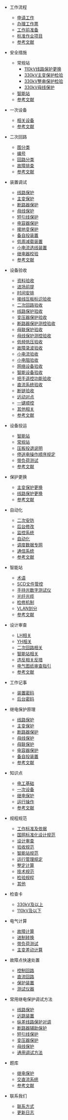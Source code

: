 * 工作流程
	* [申请工作](workflow/1.1申请工作/)  <!--注意这里是相对路径-->
	* [办理工作票](workflow/1.2办理工作票/)
	* [工作前准备](workflow/1.3工作前准备/)
	* [标准作业项目](workflow/1.4标准作业项目/)
	* [参考文献](/workflow/参考文献/)

* 安全措施
	* 常规站
		* [110kV线路保护更换](safety-measures/2.1常规站/110kV线路保护更换/)
		* [330kV主变保护检验](safety-measures/2.1常规站/330kV主变保护检验/)
		* [330kV整串保护检验](safety-measures/2.1常规站/330kV整串检验/)
		* [330kV母线保护](safety-measures/2.1常规站/330kV母线保护/)
	* [智能站](/safety-measures/2.2智能站/)
	* [参考文献](/safety-measures/参考文献/)

* 一次设备
	* [相关设备](/primary-equipment/)
	* [参考文献](/primary-equipment/参考文献/)

* 二次回路
	* [图分类](/secondary-circuit/图分类/)
	* [编号](/secondary-circuit/编号/)
	* [回路分类](/secondary-circuit/回路分类/)
	* [故障排查](/secondary-circuit/故障排查/)
	* [参考文献](/secondary-circuit/参考文献/)

* 装置调试
	* [线路保护](/device-debugging/线路保护/)
	* [主变保护](/device-debugging/主变保护/)
	* [断路器保护](/device-debugging/断路器保护/)
	* [母线保护](/device-debugging/母线保护/)
	* [短引线保护](/device-debugging/短引线保护/)
	* [电容器保护](/device-debugging/电容器保护/)
	* [接地变保护](/device-debugging/接地变保护/)
	* [备自投装置](/device-debugging/备自投装置/)
	* [低周减载装置](/device-debugging/低周减载装置/)
	* [小电流选线装置](/device-debugging/小电流选线装置/)
	* [继电器校验](/device-debugging/继电器校验/)
	* [参考文献](/device-debugging/参考文献/)

* 设备验收
	* [资料验收](/equipment-acceptance/资料验收/)
	* [进场前提](/equipment-acceptance/进场前提/)
	* [时间安排](/equipment-acceptance/时间安排/)
	* [接线压板标识验收](/equipment-acceptance/接线、压板、标识验收/)
	* [二次回路验收](/equipment-acceptance/二次回路验收/)
	* [线路保护验收](/equipment-acceptance/线路保护验收/)
	* [变压器保护验收](/equipment-acceptance/变压器保护验收/)
	* [断路器保护测控验收](/equipment-acceptance/断路器保护测控验收/)
	* [母联保护验收](/equipment-acceptance/母联保护验收/)
	* [母线保护测控验收](/equipment-acceptance/母线保护测控验收/)
	* [低频低压验收](/equipment-acceptance/低频低压验收/)
	* [故障录波验收](/equipment-acceptance/故障录波验收/)
	* [小电流验收](/equipment-acceptance/小电流验收/)
	* [小电阻验收](/equipment-acceptance/小电阻验收/)
	* [网络设备验收](/equipment-acceptance/网络设备验收/)
	* [智能设备验收](/equipment-acceptance/智能设备验收/)
	* [把手遥控功能验收](/equipment-acceptance/把手遥控功能验收/)
	* [直流系统验收](/equipment-acceptance/直流系统验收/)
	* [断链验收](/equipment-acceptance/断链验收/)
	* [远动对点](/equipment-acceptance/远动对点/)
	* [一键顺控](/equipment-acceptance/一键顺控/)
	* [其他相关](/equipment-acceptance/其他相关/)
	* [参考文献](/equipment-acceptance/参考文献/)

* 设备投运
	* [智能站](/put-into-use/智能站/)
	* [常规站](/put-into-use/常规站/)
	* [压板投退说明](/put-into-use/压板投退说明/)
	* [停送电操作顺序规定](/put-into-use/停送电操作顺序规定/)
	* [带负荷测试](/put-into-use/带负荷测试/)
	* [参考文献](/put-into-use/参考文献/)

* 保护更换
	* [主变保护更换](/equipment-replacement/主变保护更换/)
	* [线路保护更换](/equipment-replacement/线路保护更换/)
	* [参考文献](/equipment-replacement/参考文献/)

* 自动化
	* [二次安防](/automatic-system/二次安防/)
	* [后台修改](/automatic-system/后台修改/)
	* [监控系统](/automatic-system/监控系统/)
	* [自动化](/automatic-system/自动化/)
	* [调度数据专网](/automatic-system/调度数据专网/)
	* [通信系统](/automatic-system/通信系统/)
	* [参考文献](/automatic-system/参考文献/)

* 智能站
	* [术语](/smart-substation/术语/)
    * [SCD文件管控](/smart-substation/SCD文件管控/)
	* [手持光数字测试仪](/smart-substation/手持光数字测试仪/)
    * [光纤光缆](/smart-substation/光纤光缆/)
	* [检修机制](/smart-substation/检修机制/)
    * [VLAN划分](/smart-substation/VLAN划分/)
	* [参考文献](/smart-substation/参考文献/)

* 设计审查
	* [LH相关](/design-inspection/LH相关/)
    * [YH相关](/design-inspection/YH相关/)
	* [二次回路相关](/design-inspection/二次回路相关/)
    * [智能站相关](/design-inspection/智能站相关/)
	* [违反相关反措](/design-inspection/违反相关反措/)
    * [电气图纸审查指引](/design-inspection/电气图纸审查指引/)
	* [参考文献](/design-inspection/参考文献/)

* 工作记事
	* [装置密码](/work-notes/装置密码/)
    * [后台密码](/work-notes/后台密码/)

* 继电保护原理
	* [线路保护](/principle-of-relay-protection/线路保护/)
	* [主变保护](/principle-of-relay-protection/主变保护/)
	* [断路器保护](/principle-of-relay-protection/断路器保护/)
	* [母线保护](/principle-of-relay-protection/母线保护/)
	* [母联保护](/principle-of-relay-protection/母联保护/)
	* [电容器保护](/principle-of-relay-protection/电容器保护/)
	* [备自投装置](/principle-of-relay-protection/备自投/)
	* [参考文献](/principle-of-relay-protection/参考文献/)

* 知识点
	* [电工基础](/knowledge-point/电工基础/)
	* [一次设备](/knowledge-point/一次设备/)
	* [继电保护](/knowledge-point/继电保护/)
	* [运行操作](/knowledge-point/运行操作/)
	* [参考文献](/knowledge-point/参考文献/)

* 规程规范
	* [工作标准及依据](/standards/工作标准及依据/)
	* [国网标准化设计规范](/standards/国网标准化设计规范/)
	* [设计审查](/standards/设计审查/)
	* [验收规范](/standards/验收规范/)
	* [智能站规范](/standards/智能站规范/)
	* [运行管理规定](/standards/运行管理规定/)
	* [整定计算](/standards/整定计算/)
	* [技术规范](/standards/技术规范/)
	* [检验规程](/standards/检验规程/)
	* [其他](/standards/其他/)

* 检查卡
	* [330kV及以上](/check-card/330kV及以上/)
	* [110kV及以下](/check-card/110kV及以下/)

* 电气计算
	* [故障计算](/calculation/故障计算/)
	* [进制转换](/calculation/进制转换/)
	* [带负荷测试](/calculation/主变保护带负荷检查/)
	* [主变差动计算](/calculation/主变差动计算)

* 故障点快速处置
	* [控制回路](/quick-disposal-of-fault-points/控制回路/)
	* [直流回路](/quick-disposal-of-fault-points/直流回路/)
	* [保护装置](/quick-disposal-of-fault-points/保护装置/)
	* [测试仪器](/quick-disposal-of-fault-points/测试仪器/)

* 常用继电保护调试方法
	* [线路保护](/device-debugging-method/线路保护/)
	* [远跳装置](/device-debugging-method/远跳装置/)
	* [纵差线路保护对调](/device-debugging-method/纵差线路保护对调/)
	* [断路器辅助保护](/device-debugging-method/断路器辅助保护/)
	* [短引线保护](/device-debugging-method/短引线保护/)
	* [变压器保护](/device-debugging-method/变压器保护/)
	* [母线保护](/device-debugging-method/母线保护/)
	* [通用调试方法](/device-debugging-method/通用调试方法/)

* 题库
	* [继电保护](/question-bank/继电保护/)
	* [交直流系统](/question-bank/交直流系统/)
	* [参考文献](/question-bank/参考文献/)

* 联系我们
	* [联系方式](/contact-us/)
	* [更新日志](/contact-us/更新日志/)
